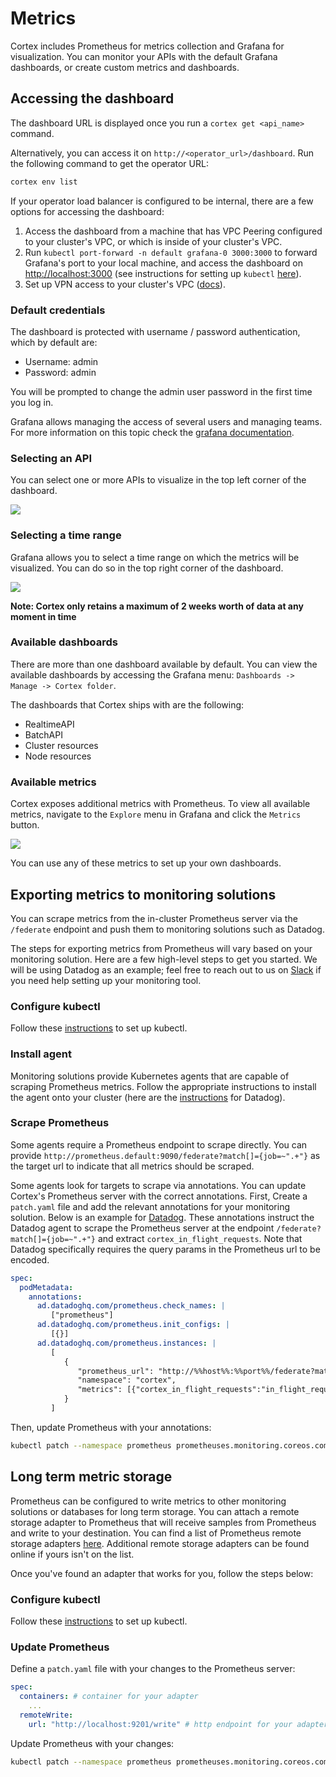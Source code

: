 # Metrics

Cortex includes Prometheus for metrics collection and Grafana for visualization. You can monitor your APIs with the default Grafana dashboards, or create custom metrics and dashboards.

## Accessing the dashboard

The dashboard URL is displayed once you run a `cortex get <api_name>` command.

Alternatively, you can access it on `http://<operator_url>/dashboard`. Run the following command to get the operator
URL:

```bash
cortex env list
```

If your operator load balancer is configured to be internal, there are a few options for accessing the dashboard:

1. Access the dashboard from a machine that has VPC Peering configured to your cluster's VPC, or which is inside of your
   cluster's VPC.
1. Run `kubectl port-forward -n default grafana-0 3000:3000` to forward Grafana's port to your local machine, and access
   the dashboard on [http://localhost:3000](http://localhost:3000) (see instructions for setting up `kubectl` [here](../advanced/kubectl.md)).
1. Set up VPN access to your cluster's
   VPC ([docs](https://docs.aws.amazon.com/vpc/latest/userguide/vpn-connections.html)).

### Default credentials

The dashboard is protected with username / password authentication, which by default are:

- Username: admin
- Password: admin

You will be prompted to change the admin user password in the first time you log in.

Grafana allows managing the access of several users and managing teams. For more information on this topic check
the [grafana documentation](https://grafana.com/docs/grafana/latest/manage-users).

### Selecting an API

You can select one or more APIs to visualize in the top left corner of the dashboard.

![](https://user-images.githubusercontent.com/7456627/107375721-57545180-6ae9-11eb-9474-ba58ad7eb0c5.png)

### Selecting a time range

Grafana allows you to select a time range on which the metrics will be visualized. You can do so in the top right corner
of the dashboard.

![](https://user-images.githubusercontent.com/7456627/107376148-d9dd1100-6ae9-11eb-8c2b-c678b41ade01.png)

**Note: Cortex only retains a maximum of 2 weeks worth of data at any moment in time**

### Available dashboards

There are more than one dashboard available by default. You can view the available dashboards by accessing the Grafana
menu: `Dashboards -> Manage -> Cortex folder`.

The dashboards that Cortex ships with are the following:

- RealtimeAPI
- BatchAPI
- Cluster resources
- Node resources

### Available metrics

Cortex exposes additional metrics with Prometheus. To view all available metrics, navigate to the `Explore` menu in Grafana and click the `Metrics` button.

![](https://user-images.githubusercontent.com/7456627/107377492-515f7000-6aeb-11eb-9b46-909120335060.png)

You can use any of these metrics to set up your own dashboards.

## Exporting metrics to monitoring solutions

You can scrape metrics from the in-cluster Prometheus server via the `/federate` endpoint and push them to monitoring solutions such as Datadog.

The steps for exporting metrics from Prometheus will vary based on your monitoring solution. Here are a few high-level steps to get you started. We will be using Datadog as an example; feel free to reach out to us on [Slack](https://community.cortexlabs.com/) if you need help setting up your monitoring tool.

### Configure kubectl

Follow these [instructions](../advanced/kubectl.md) to set up kubectl.

### Install agent

Monitoring solutions provide Kubernetes agents that are capable of scraping Prometheus metrics. Follow the appropriate instructions to install the agent onto your cluster (here are the [instructions](https://docs.datadoghq.com/agent/kubernetes/?tab=helm#installation) for Datadog).

### Scrape Prometheus

Some agents require a Prometheus endpoint to scrape directly. You can provide `http://prometheus.default:9090/federate?match[]={job=~".+"}` as the target url to indicate that all metrics should be scraped.

Some agents look for targets to scrape via annotations. You can update Cortex's Prometheus server with the correct annotations. First, Create a `patch.yaml` file and add the relevant annotations for your monitoring solution. Below is an example for [Datadog](https://docs.datadoghq.com/agent/kubernetes/prometheus/). These annotations instruct the Datadog agent to scrape the Prometheus server at the endpoint `/federate?match[]={job=~".+"}` and extract `cortex_in_flight_requests`. Note that Datadog specifically requires the query params in the Prometheus url to be encoded.

```yaml
spec:
  podMetadata:
    annotations:
      ad.datadoghq.com/prometheus.check_names: |
         ["prometheus"]
      ad.datadoghq.com/prometheus.init_configs: |
         [{}]
      ad.datadoghq.com/prometheus.instances: |
         [
            {
               "prometheus_url": "http://%%host%%:%%port%%/federate?match[]=%7Bjob%3D~%22.%2B%22%7D",
               "namespace": "cortex",
               "metrics": [{"cortex_in_flight_requests":"in_flight_requests"}]
            }
         ]
```

Then, update Prometheus with your annotations:

```bash
kubectl patch --namespace prometheus prometheuses.monitoring.coreos.com prometheus --patch-file patch.yaml --type merge
```

## Long term metric storage

Prometheus can be configured to write metrics to other monitoring solutions or databases for long term storage. You can attach a remote storage adapter to Prometheus that will receive samples from Prometheus and write to your destination. You can find a list of Prometheus remote storage adapters [here](https://prometheus.io/docs/operating/integrations/#remote-endpoints-and-storage). Additional remote storage adapters can be found online if yours isn't on the list.

Once you've found an adapter that works for you, follow the steps below:

### Configure kubectl

Follow these [instructions](../advanced/kubectl.md) to set up kubectl.

### Update Prometheus

Define a `patch.yaml` file with your changes to the Prometheus server:

```yaml
spec:
  containers: # container for your adapter
    ...
  remoteWrite:
    url: "http://localhost:9201/write" # http endpoint for your adapter
```

Update Prometheus with your changes:

```bash
kubectl patch --namespace prometheus prometheuses.monitoring.coreos.com prometheus --patch-file patch.yaml --type merge
```
